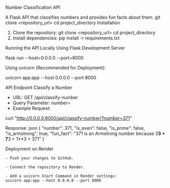 Number Classification API

A Flask API that classifies numbers and provides fun facts about them.
git clone <repository_url>
cd project_directory
Installation

 1.   Clone the repository:
 git clone <repository_url>
 cd project_directory
 2. Install dependencies:
 pip install -r requirements.txt
 

 Running the API Locally
 Using Flask Development Server

 flask run --host=0.0.0.0 --port=8000

Using uvicorn (Recommended for Deployment):

uvicorn app:app --host 0.0.0.0 --port 8000

API Endpoint
Classify a Number

   - URL: GET /api/classify-number
   - Query Parameter: number=<integer>
   - Example Request:

curl "http://0.0.0.0:8000/api/classify-number/?number=371"

Response:
json
{
  "number": 371,
  "is_even": false,
  "is_prime": false,
  "is_armstrong": true,
  "fun_fact": "371 is an Armstrong number because 3**3 + 7**3 + 1**3 = 371"
}


Deployment on Render

    - Push your changes to GitHub.

    - Connect the repository to Render.

    - Add a uvicorn Start Command in Render settings:
    uvicorn app:app --host 0.0.0.0 --port 8000


